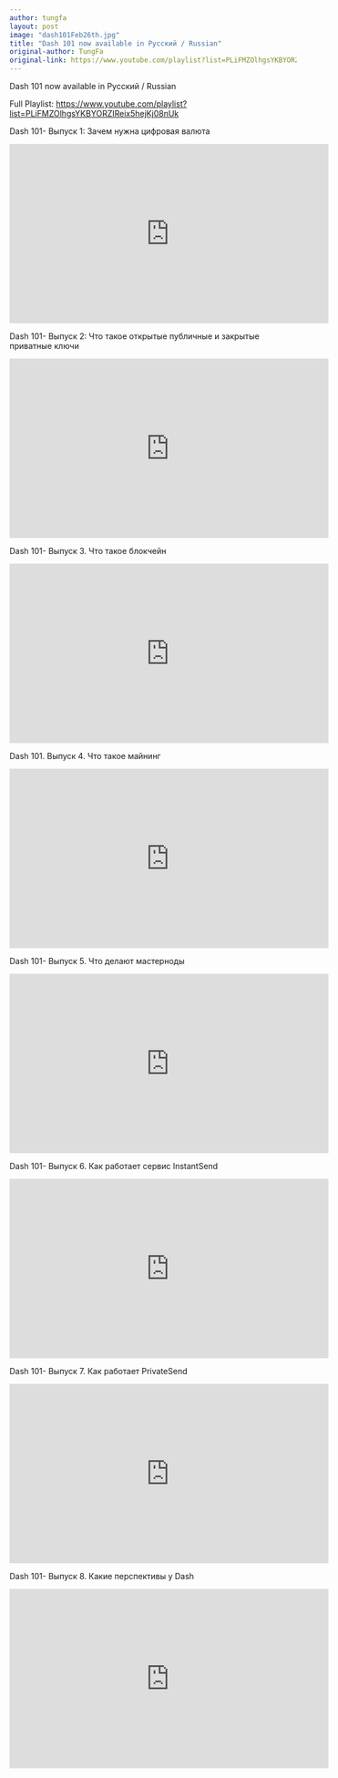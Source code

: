 ```yaml
---
author: tungfa
layout: post
image: "dash101Feb26th.jpg"
title: "Dash 101 now available in Русский / Russian"
original-author: TungFa 
original-link: https://www.youtube.com/playlist?list=PLiFMZOlhgsYKBYORZIReix5hejKj08nUk
---
```



Dash 101 now available in Русский / Russian

Full Playlist:
<https://www.youtube.com/playlist?list=PLiFMZOlhgsYKBYORZIReix5hejKj08nUk>

Dash 101- Выпуск 1: Зачем нужна цифровая валюта

<iframe width="560" height="315" src="https://www.youtube.com/embed/cAPgPUMVwzo" frameborder="0" allow="autoplay; encrypted-media" allowfullscreen></iframe>

Dash 101- Выпуск 2: Что такое открытые публичные и закрытые приватные ключи

<iframe width="560" height="315" src="https://www.youtube.com/embed/DgCxZAmOedA" frameborder="0" allow="autoplay; encrypted-media" allowfullscreen></iframe>

Dash 101- Выпуск 3. Что такое блокчейн

<iframe width="560" height="315" src="https://www.youtube.com/embed/CDstVbXGP2E" frameborder="0" allow="autoplay; encrypted-media" allowfullscreen></iframe>

Dash 101. Выпуск 4. Что такое майнинг

<iframe width="560" height="315" src="https://www.youtube.com/embed/XQ0PXwkoqBc" frameborder="0" allow="autoplay; encrypted-media" allowfullscreen></iframe>

Dash 101- Выпуск 5. Что делают мастерноды

<iframe width="560" height="315" src="https://www.youtube.com/embed/4gSJTRO5A0A" frameborder="0" allow="autoplay; encrypted-media" allowfullscreen></iframe>

Dash 101- Выпуск 6. Как работает сервис InstantSend

<iframe width="560" height="315" src="https://www.youtube.com/embed/K4EI46-Pxxs" frameborder="0" allow="autoplay; encrypted-media" allowfullscreen></iframe>

Dash 101- Выпуск 7. Как работает PrivateSend

<iframe width="560" height="315" src="https://www.youtube.com/embed/4_AJNq6enqU" frameborder="0" allow="autoplay; encrypted-media" allowfullscreen></iframe>

Dash 101- Выпуск 8. Какие перспективы у Dash

<iframe width="560" height="315" src="https://www.youtube.com/embed/JSjcF20XH7w" frameborder="0" allow="autoplay; encrypted-media" allowfullscreen></iframe>

